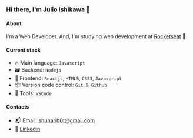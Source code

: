 ### Hi there, I'm Julio Ishikawa 👋

#### About
I'm a Web Developer. And, I'm studying web development at [Rocketseat](https://rocketseat.com.br/) :rocket:.

#### Current stack
- :fire: Main language: `Javascript`
- :card_file_box: Backend: `Nodejs`
- :construction: Frontend: `Reactjs`, `HTML5`, `CSS3`, `Javascript`
- :package: Version code control: `Git & Github`
- :wrench: Tools: `VSCode`

#### Contacts 
- 📬 Email: shuharib0t@gmail.com
- 👤 [Linkedin](https://www.linkedin.com/in/julio-ishikawa-449417213/)
